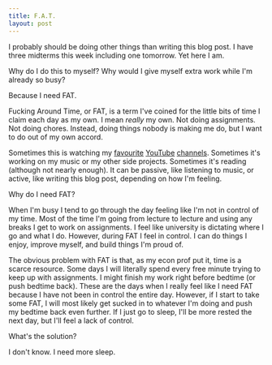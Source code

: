 ```yaml
---
title: F.A.T.
layout: post
---
```


I probably should be doing other things than writing this blog post. I have three midterms this week including one tomorrow. Yet here I am.

Why do I do this to myself? Why would I give myself extra work while I'm already so busy?

Because I need FAT.

Fucking Around Time, or FAT, is a term I've coined for the little bits of time I claim each day as my own. I mean *really* my own. Not doing assignments. Not doing chores. Instead, doing things nobody is making me do, but I want to do out of my own accord.

Sometimes this is watching my <a href="https://www.youtube.com/user/pegzch" target="_blank">favourite</a> <a href="https://www.youtube.com/user/standupmaths" target="_blank">YouTube</a> <a href="https://www.youtube.com/user/styropyro" target="_blank">channels</a>. Sometimes it's working on my music or my other side projects. Sometimes it's reading (although not nearly enough). It can be passive, like listening to music, or active, like writing this blog post, depending on how I'm feeling.

Why do I need FAT?

When I'm busy I tend to go through the day feeling like I'm not in control of my time. Most of the time I'm going from lecture to lecture and using any breaks I get to work on assignments. I feel like university is dictating where I go and what I do. However, during FAT I feel in control. I can do things I enjoy, improve myself, and build things I'm proud of.

The obvious problem with FAT is that, as my econ prof put it, time is a scarce resource. Some days I will literally spend every free minute trying to keep up with assignments. I might finish my work right before bedtime (or push bedtime back). These are the days when I really feel like I need FAT because I have not been in control the entire day. However, if I start to take some FAT, I will most likely get sucked in to whatever I'm doing and push my bedtime back even further. If I just go to sleep, I'll be more rested the next day, but I'll feel a lack of control.

What's the solution?

I don't know. I need more sleep.
